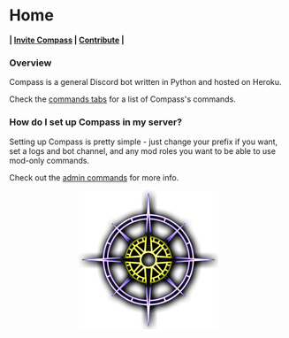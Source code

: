 # Home

**| [Invite Compass](https://discord.com/oauth2/authorize?client_id=932737557836468297&scope=bot&permissions=8&scope=applications.commands%20bot) | [Contribute](https://gitlab.com/glass-ships/compass-bot) |**

### Overview

Compass is a general Discord bot written in Python and hosted on Heroku. 

Check the [commands tabs](General/commands.md) for a list of Compass's commands. 

### How do I set up Compass in my server?

Setting up Compass is pretty simple - just change your prefix if you want, set a logs and bot channel, and any mod roles you want to be able to use mod-only commands.

Check out the [admin commands](Admin/commands.md) for more info.

<img src='images/compass.png' alt='Compass Logo' width='50%' style='display: block; margin-left: auto; margin-right: auto;'> 
